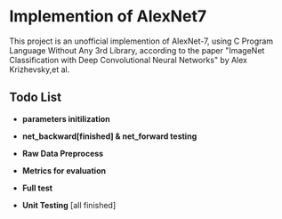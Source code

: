 # Implemention of AlexNet7

This project is an unofficial implemention of AlexNet-7, using C Program Language Without Any 3rd Library, according to the paper "ImageNet Classification with Deep Convolutional Neural Networks" by Alex Krizhevsky,et al.

## Todo List

- **parameters initilization**

- **net_backward[finished] & net_forward testing**

- **Raw Data Preprocess**

- **Metrics for evaluation**

- **Full test**

- **Unit Testing** [all finished] 

